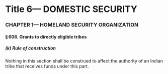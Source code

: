 
# Title 6— DOMESTIC SECURITY
### CHAPTER 1— HOMELAND SECURITY ORGANIZATION
#### § 606. Grants to directly eligible tribes
##### (k) Rule of construction

Nothing in this section shall be construed to affect the authority of an Indian tribe that receives funds under this part.
